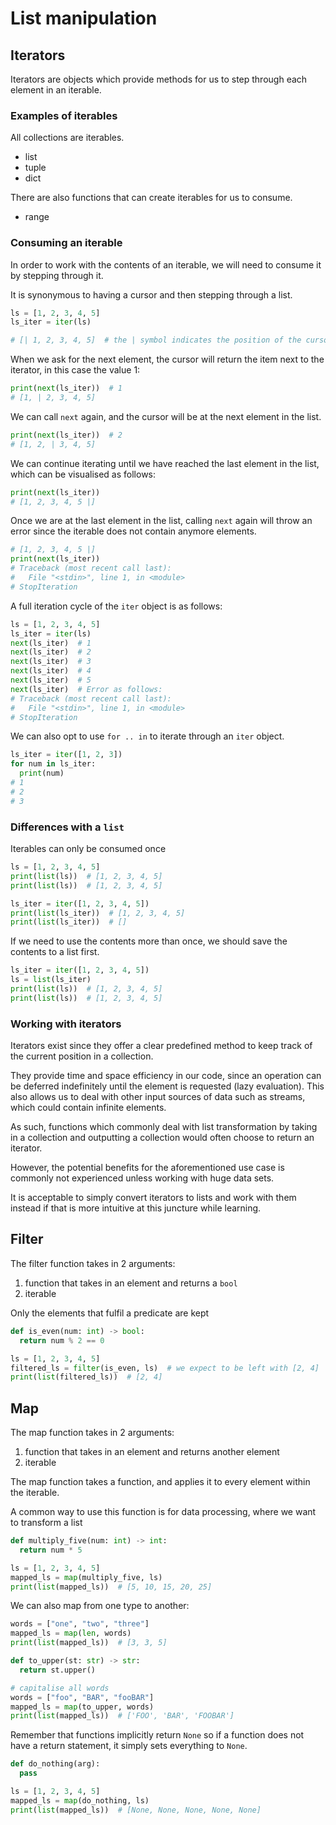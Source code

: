 # List manipulation

## Iterators

Iterators are objects which provide methods for us to step through each element in an iterable.

### Examples of iterables

All collections are iterables.

- list
- tuple
- dict

There are also functions that can create iterables for us to consume.

- range

### Consuming an iterable

In order to work with the contents of an iterable, we will need to consume it by stepping through it.

It is synonymous to having a cursor and then stepping through a list.

```python
ls = [1, 2, 3, 4, 5]
ls_iter = iter(ls)

# [| 1, 2, 3, 4, 5]  # the | symbol indicates the position of the cursor
```

When we ask for the next element, the cursor will return the item next to the iterator, in this case the value 1:

```python
print(next(ls_iter))  # 1
# [1, | 2, 3, 4, 5]
```

We can call `next` again, and the cursor will be at the next element in the list.

```python
print(next(ls_iter))  # 2
# [1, 2, | 3, 4, 5]
```

We can continue iterating until we have reached the last element in the list, which can be visualised as follows:

```python
print(next(ls_iter))
# [1, 2, 3, 4, 5 |]
```

Once we are at the last element in the list, calling `next` again will throw an error since the iterable does not contain anymore elements.

```python
# [1, 2, 3, 4, 5 |]
print(next(ls_iter))
# Traceback (most recent call last):
#   File "<stdin>", line 1, in <module>
# StopIteration
```

A full iteration cycle of the `iter` object is as follows:

```python
ls = [1, 2, 3, 4, 5]
ls_iter = iter(ls)
next(ls_iter)  # 1
next(ls_iter)  # 2
next(ls_iter)  # 3
next(ls_iter)  # 4
next(ls_iter)  # 5
next(ls_iter)  # Error as follows:
# Traceback (most recent call last):
#   File "<stdin>", line 1, in <module>
# StopIteration
```

We can also opt to use `for .. in` to iterate through an `iter` object.

```python
ls_iter = iter([1, 2, 3])
for num in ls_iter:
  print(num)
# 1
# 2
# 3
```

### Differences with a `list`

Iterables can only be consumed once

```python
ls = [1, 2, 3, 4, 5]
print(list(ls))  # [1, 2, 3, 4, 5]
print(list(ls))  # [1, 2, 3, 4, 5]

ls_iter = iter([1, 2, 3, 4, 5])
print(list(ls_iter))  # [1, 2, 3, 4, 5]
print(list(ls_iter))  # []
```

If we need to use the contents more than once, we should save the contents to a list first.

```python
ls_iter = iter([1, 2, 3, 4, 5])
ls = list(ls_iter)
print(list(ls))  # [1, 2, 3, 4, 5]
print(list(ls))  # [1, 2, 3, 4, 5]
```

### Working with iterators

Iterators exist since they offer a clear predefined method to keep track of the current position in a collection.

They provide time and space efficiency in our code, since an operation can be deferred indefinitely until the element is requested (lazy evaluation). This also allows us to deal with other input sources of data such as streams, which could contain infinite elements.

As such, functions which commonly deal with list transformation by taking in a collection and outputting a collection would often choose to return an iterator.

However, the potential benefits for the aforementioned use case is commonly not experienced unless working with huge data sets.

It is acceptable to simply convert iterators to lists and work with them instead if that is more intuitive at this juncture while learning.

## Filter

The filter function takes in 2 arguments:

1. function that takes in an element and returns a `bool`
2. iterable

Only the elements that fulfil a predicate are kept

```python
def is_even(num: int) -> bool:
  return num % 2 == 0

ls = [1, 2, 3, 4, 5]
filtered_ls = filter(is_even, ls)  # we expect to be left with [2, 4]
print(list(filtered_ls))  # [2, 4]
```

## Map

The map function takes in 2 arguments:

1. function that takes in an element and returns another element
2. iterable

The map function takes a function, and applies it to every element within the iterable.

A common way to use this function is for data processing, where we want to transform a list

```python
def multiply_five(num: int) -> int:
  return num * 5

ls = [1, 2, 3, 4, 5]
mapped_ls = map(multiply_five, ls)
print(list(mapped_ls))  # [5, 10, 15, 20, 25]
```

We can also map from one type to another:

```python
words = ["one", "two", "three"]
mapped_ls = map(len, words)
print(list(mapped_ls))  # [3, 3, 5]
```

```python
def to_upper(st: str) -> str:
  return st.upper()

# capitalise all words
words = ["foo", "BAR", "fooBAR"]
mapped_ls = map(to_upper, words)
print(list(mapped_ls))  # ['FOO', 'BAR', 'FOOBAR']
```

Remember that functions implicitly return `None` so if a function does not have a return statement, it simply sets everything to `None`.

```python
def do_nothing(arg):
  pass

ls = [1, 2, 3, 4, 5]
mapped_ls = map(do_nothing, ls)
print(list(mapped_ls))  # [None, None, None, None, None]
```
